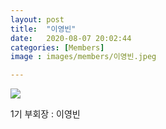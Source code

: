 ```yaml
---
layout: post
title:  "이영빈"
date:   2020-08-07 20:02:44
categories: [Members]
image : images/members/이영빈.jpeg

---
```


<img src="{{ site.baseurl }}/images/members/이영빈.jpeg" class="fit image">

1기 부회장 : 이영빈
